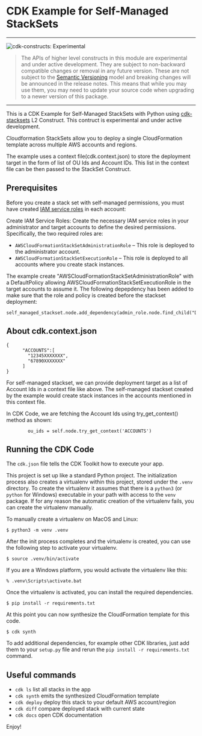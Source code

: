 
# CDK Example for Self-Managed StackSets
<!--BEGIN STABILITY BANNER-->

---

![cdk-constructs: Experimental](https://img.shields.io/badge/cdk--constructs-experimental-important.svg?style=for-the-badge)

> The APIs of higher level constructs in this module are experimental and under active development.
> They are subject to non-backward compatible changes or removal in any future version. These are
> not subject to the [Semantic Versioning](https://semver.org/) model and breaking changes will be
> announced in the release notes. This means that while you may use them, you may need to update
> your source code when upgrading to a newer version of this package.

---

This is a CDK Example for Self-Managed StackSets with Python using [cdk-stacksets](https://github.com/cdklabs/cdk-stacksets/tree/main) L2 Construct. This contruct is experimental and under active development.

Cloudformation StackSets allow you to deploy a single CloudFormation template across multiple AWS accounts and regions. 

The example uses a context file(cdk.context.json) to store the deployment target in the form of list of OU Ids and Account IDs. This list in the context file can be then passed to the StackSet Construct.

## Prerequisites
Before you create a stack set with self-managed permissions, you must have created [IAM service roles](https://docs.aws.amazon.com/AWSCloudFormation/latest/UserGuide/stacksets-prereqs-self-managed.html#prereqs-self-managed-permissions) in each account:

 Create IAM Service Roles: Create the necessary IAM service roles in your administrator and target accounts to define the desired permissions. Specifically, the two required roles are:
   - `AWSCloudFormationStackSetAdministrationRole` – This role is deployed to the administrator account.
   - `AWSCloudFormationStackSetExecutionRole` – This role is deployed to all accounts where you create stack instances.

The example create "AWSCloudFormationStackSetAdministrationRole" with a DefaultPolicy allowing AWSCloudFormationStackSetExecutionRole in the target accounts to assume it. The following depepdency has been added to make sure that the role and policy is created before the stackset deployment:

```
self_managed_stackset.node.add_dependency(admin_role.node.find_child("DefaultPolicy"))

```
## About cdk.context.json

```
{
      "ACCOUNTS":[
        "12345XXXXXXX",
        "67890XXXXXXX"
      ]
}
```
For self-managed stackset, we can provide deployment target as a list of Account Ids in a context file like above. The self-managed stackset created by the example would create stack instances in the accounts mentioned in this context file. 

In CDK Code, we are fetching the Account Ids using try_get_context() method as shown:

```
        ou_ids = self.node.try_get_context('ACCOUNTS')
```

## Running the CDK Code

The `cdk.json` file tells the CDK Toolkit how to execute your app.

This project is set up like a standard Python project.  The initialization
process also creates a virtualenv within this project, stored under the `.venv`
directory.  To create the virtualenv it assumes that there is a `python3`
(or `python` for Windows) executable in your path with access to the `venv`
package. If for any reason the automatic creation of the virtualenv fails,
you can create the virtualenv manually.

To manually create a virtualenv on MacOS and Linux:

```
$ python3 -m venv .venv
```

After the init process completes and the virtualenv is created, you can use the following
step to activate your virtualenv.

```
$ source .venv/bin/activate
```

If you are a Windows platform, you would activate the virtualenv like this:

```
% .venv\Scripts\activate.bat
```

Once the virtualenv is activated, you can install the required dependencies.

```
$ pip install -r requirements.txt
```

At this point you can now synthesize the CloudFormation template for this code.

```
$ cdk synth
```

To add additional dependencies, for example other CDK libraries, just add
them to your `setup.py` file and rerun the `pip install -r requirements.txt`
command.

## Useful commands

 * `cdk ls`          list all stacks in the app
 * `cdk synth`       emits the synthesized CloudFormation template
 * `cdk deploy`      deploy this stack to your default AWS account/region
 * `cdk diff`        compare deployed stack with current state
 * `cdk docs`        open CDK documentation

Enjoy!
